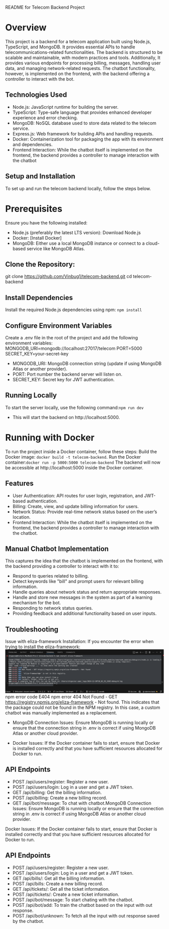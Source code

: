 README for Telecom Backend Project
# Overview
This project is a backend for a telecom application built using Node.js, TypeScript, and MongoDB. It provides essential APIs to handle telecommunications-related functionalities. The backend is structured to be scalable and maintainable, with modern practices and tools. Additionally, It provides various endpoints for processing billing, messages, handling user data, and managing network-related requests. The chatbot functionality, however, is implemented on the frontend, with the backend offering a controller to interact with the bot.



## Technologies Used
 * Node.js: JavaScript runtime for building the server.
 * TypeScript: Type-safe language that provides enhanced developer experience and error checking.
 * MongoDB: NoSQL database used to store data related to the telecom service.
 * Express.js: Web framework for building APIs and handling requests.
 * Docker: Containerization tool for packaging the app with its environment and dependencies.
 * Frontend Interaction: While the chatbot itself is implemented on the frontend, the backend provides a controller to manage interaction with the chatbot

## Setup and Installation
To set up and run the telecom backend locally, follow the steps below.

# Prerequisites
Ensure you have the following installed:
*  Node.js (preferably the latest LTS version): Download Node.js
*  Docker: [Install Docker]
*  MongoDB: Either use a local MongoDB instance or connect to a cloud-based service like MongoDB Atlas.

## Clone the Repository: 
git clone https://github.com/Vinbug1/telecom-backend.git
cd telecom-backend

## Install Dependencies
Install the required Node.js dependencies using npm: `npm install`

## Configure Environment Variables
Create a .env file in the root of the project and add the following environment variables:
  MONGODB_URI=mongodb://localhost:27017/telecom
  PORT=5000
  SECRET_KEY=your-secret-key

* MONGODB_URI: MongoDB connection string (update if using MongoDB Atlas or another provider).
* PORT: Port number the backend server will listen on.
* SECRET_KEY: Secret key for JWT authentication.
  
## Running Locally
To start the server locally, use the following command:`npm run dev`
* This will start the backend on http://localhost:5000.

# Running with Docker
To run the project inside a Docker container, follow these steps:
Build the Docker image: `docker build -t telecom-backend`.
Run the Docker container:`docker run -p 5000:5000 telecom-backend`
The backend will now be accessible at http://localhost:5000 inside the Docker container.

## Features
 * User Authentication: API routes for user login, registration, and JWT-based authentication.
 * Billing: Create, view, and update billing information for users.
 * Network Status: Provide real-time network status based on the user’s location.
 * Frontend Interaction: While the chatbot itself is implemented on the frontend, the backend provides a controller to manage interaction with the chatbot.

## Manual Chatbot Implementation
This captures the idea that the chatbot is implemented on the frontend, with the backend providing a controller to interact with it to:
* Respond to queries related to billing.
* Detect keywords like "bill" and prompt users for relevant billing information.
* Handle queries about network status and return appropriate responses.
* Handle and store new messages in the system as part of a learning mechanism for the bot.
* Responding to network status queries.
* Providing feedback and additional functionality based on user inputs.


## Troubleshooting
 Issue with eliza-framework Installation: If you encounter the error when trying to install the eliza-framework:
  ![Error Screen Screenshot](./src/image/Screenshot%202024-12-20%20at%2012.02.09.png)
  npm error code E404
  npm error 404 Not Found - GET https://registry.npmjs.org/eliza-framework - Not found.
 This indicates that the package could not be found in the NPM registry. In this case, a custom chatbot was manually implemented as a replacement.

 * MongoDB Connection Issues: Ensure MongoDB is running locally or ensure that the connection string in .env is correct if using MongoDB Atlas or another cloud provider.

 * Docker Issues: If the Docker container fails to start, ensure that Docker is installed correctly and that you have sufficient resources allocated for Docker to run.

## API Endpoints
* POST /api/users/register: Register a new user.
* POST /api/users/login: Log in a user and get a JWT token.
* GET /api/billing: Get the billing information.
* POST /api/billing: Create a new billing record.
* GET /api/bot/message: To chat with chatbot.MongoDB Connection Issues: Ensure MongoDB is running locally or ensure that the connection string in .env is correct if using MongoDB Atlas or another cloud provider.

Docker Issues: If the Docker container fails to start, ensure that Docker is installed correctly and that you have sufficient resources allocated for Docker to run.

## API Endpoints
 * POST /api/users/register: Register a new user.
 * POST /api/users/login: Log in a user and get a JWT token.
 * GET /api/bills/: Get all the billing information.
 * POST /api/bills: Create a new billing record.
 * GET /api/tickets/: Get all the ticket information.
 * POST /api/tickets/: Create a new ticket information.
 * POST /api/bot/message: To start chating with the chatbot.
 * POST /api/bot/add: To train the chatbot based on the input with out response.
 * POST /api/bot/unknown: To fetch all the input with out response saved by the chatbot.




